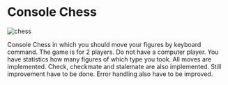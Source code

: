 # Console Chess

![chess](https://user-images.githubusercontent.com/53121994/68796222-2de51580-065b-11ea-9a6b-a1cce28177c4.jpg)

Console Chess in which you should move your figures by keyboard command.
The game is for 2 players. Do not have a computer player. 
You have statistics how many figures of which type you took. 
All moves are implemented. Check, checkmate and stalemate are also implemented. 
Still improvement have to be done.
Error handling also have to be improved.
